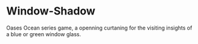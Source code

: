 # Window-Shadow
Oases Ocean series game, a openning curtaning for the visiting insights of a blue or green window glass.
